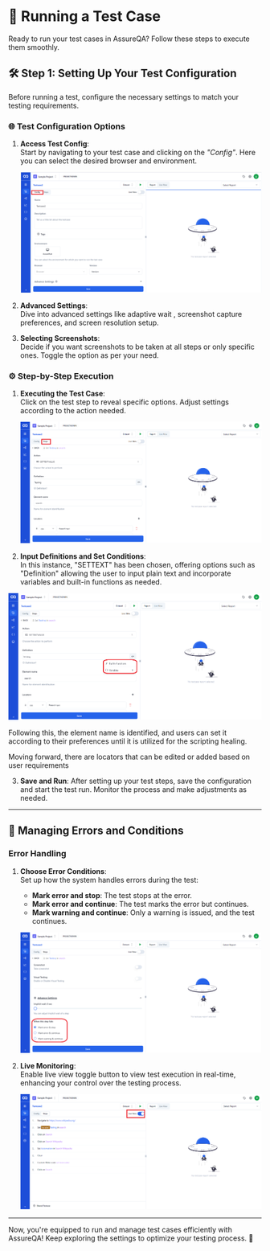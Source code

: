 # 🚀 Running a Test Case

Ready to run your test cases in AssureQA? Follow these steps to execute them smoothly.

## 🛠️ Step 1: Setting Up Your Test Configuration

Before running a test, configure the necessary settings to match your testing requirements.

### 🌐 Test Configuration Options

1. **Access Test Config**:  
   Start by navigating to your test case and clicking on the *"Config"*. Here you can select the desired browser and environment.

   ![Test Config](./TestcaseImages/1.Test%20config(Running%20Testcase).png)

2. **Advanced Settings**:  
   Dive into advanced settings like adaptive wait , screenshot capture preferences, and screen resolution setup.

3. **Selecting Screenshots**:  
   Decide if you want screenshots to be taken at all steps or only specific ones. Toggle the option as per your need.

### ⚙️ Step-by-Step Execution

1. **Executing the Test Case**:  
   Click on the test step to reveal specific options. Adjust settings according to the action needed.

   ![Test Steps](./TestcaseImages/2.TestSteps(Running%20Testcase).png)

2. **Input Definitions and Set Conditions**:  
   In this instance, "SETTEXT" has been chosen, offering options such as "Definition" allowing the user to input plain text and incorporate variables and built-in functions as needed.

![Input Values to definition(Running Testcase)](./TestcaseImages/3.Input%20Values%20to%20definiton(Running%20Testcase).png)

Following this, the element name is identified, and users can set it according to their preferences until it is utilized for the scripting healing.

Moving forward, there are locators that can be edited or added based on user requirements

3. **Save and Run**:
   After setting up your test steps, save the configuration and start the test run. Monitor the process and make adjustments as needed.

---

## 🚦 Managing Errors and Conditions

### Error Handling

1. **Choose Error Conditions**:  
   Set up how the system handles errors during the test:
   - **Mark error and stop**: The test stops at the error.
   - **Mark error and continue**: The test marks the error but continues.
   - **Mark warning and continue**: Only a warning is issued, and the test continues.

   ![Error Conditions](./TestcaseImages/4.Three%20conditions(Running%20Testcase).png)

2. **Live Monitoring**:  
   Enable live view toggle button to view test execution in real-time, enhancing your control over the testing process.

   ![Live Monitoring](./TestcaseImages/live.png)

---

Now, you're equipped to run and manage test cases efficiently with AssureQA! Keep exploring the settings to optimize your testing process. 🌟
